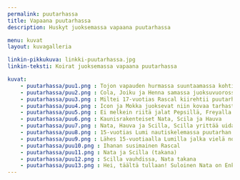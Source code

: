 ```yaml
---
permalink: puutarhassa
title: Vapaana puutarhassa
description: Huskyt juoksemassa vapaana puutarhassa

menu: kuvat
layout: kuvagalleria

linkin-pikkukuva: linkki-puutarhassa.jpg
linkin-teksti: Koirat juoksemassa vapaana puutarhassa

kuvat:
    - puutarhassa/puu1.png : Tojon vapauden hurmassa suuntaamassa kohti puutarhaa
    - puutarhassa/puu2.png : Cola, Joiku ja Henna samassa juoksuvuorossa Tojonin kanssa; suunta on sama vapaana puutarhaan
    - puutarhassa/puu3.png : Miltei 17-vuotias Rascal kiirehtii puutarhaan
    - puutarhassa/puu4.png : Icon ja Mokka juoksevat niin kovaa tarhasta puutarhaan, etteivät tahdo jalat ehtiä maassa käydä
    - puutarhassa/puu5.png : Ei melkein riitä jalat Pepsillä, Freyalla eikä Jadellakaan
    - puutarhassa/puu6.png : Kaunisrakenteiset Nata, Scila ja Hauva
    - puutarhassa/puu7.png : Nata, Hauva ja Scilla, Scilla yrittää uida vesikupissa
    - puutarhassa/puu8.png : 15-vuotias Lumi nautiskelemassa puutarhan hämyssä
    - puutarhassa/puu9.png : Lähes 15-vuotiaalla Lumilla jalka vielä nousee
    - puutarhassa/puu10.png : Ihanan susimainen Rascal
    - puutarhassa/puu11.png : Nata ja Scilla (takana)
    - puutarhassa/puu12.png : Scilla vauhdissa, Nata takana
    - puutarhassa/puu13.png : Hei, täältä tullaan! Suloinen Nata on Enkelin lapsi
---
```

